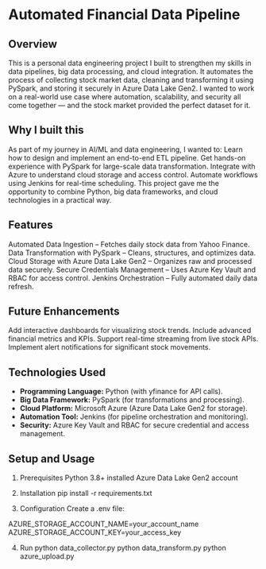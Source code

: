 # Automated Financial Data Pipeline

## Overview
This is a personal data engineering project I built to strengthen my skills in data pipelines, big data processing, and cloud integration.
It automates the process of collecting stock market data, cleaning and transforming it using PySpark, and storing it securely in Azure Data Lake Gen2.
I wanted to work on a real-world use case where automation, scalability, and security all come together — and the stock market provided the perfect dataset for it.

## Why I built this 
As part of my journey in AI/ML and data engineering, I wanted to:
Learn how to design and implement an end-to-end ETL pipeline.
Get hands-on experience with PySpark for large-scale data transformation.
Integrate with Azure to understand cloud storage and access control.
Automate workflows using Jenkins for real-time scheduling.
This project gave me the opportunity to combine Python, big data frameworks, and cloud technologies in a practical way.

## Features
Automated Data Ingestion – Fetches daily stock data from Yahoo Finance.
Data Transformation with PySpark – Cleans, structures, and optimizes data.
Cloud Storage with Azure Data Lake Gen2 – Organizes raw and processed data securely.
Secure Credentials Management – Uses Azure Key Vault and RBAC for access control.
Jenkins Orchestration – Fully automated daily data refresh.

## Future Enhancements
Add interactive dashboards for visualizing stock trends.
Include advanced financial metrics and KPIs.
Support real-time streaming from live stock APIs.
Implement alert notifications for significant stock movements.

## Technologies Used

* **Programming Language:** Python (with yfinance for API calls). 
* **Big Data Framework:** PySpark (for transformations and processing). 
* **Cloud Platform:** Microsoft Azure (Azure Data Lake Gen2 for storage).
* **Automation Tool:** Jenkins (for pipeline orchestration and monitoring).
* **Security:** Azure Key Vault and RBAC for secure credential and access management. 

## Setup and Usage
1. Prerequisites
Python 3.8+ installed
Azure Data Lake Gen2 account

2. Installation
pip install -r requirements.txt

4. Configuration
Create a .env file:

AZURE_STORAGE_ACCOUNT_NAME=your_account_name
AZURE_STORAGE_ACCOUNT_KEY=your_access_key

4. Run
python data_collector.py
python data_transform.py
python azure_upload.py
